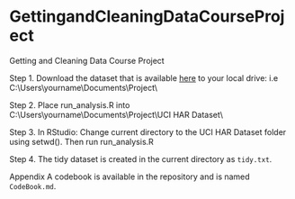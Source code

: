 # GettingandCleaningDataCourseProject
Getting and Cleaning Data Course Project

Step 1. Download the dataset that is available [here](https://d396qusza40orc.cloudfront.net/getdata%2Fprojectfiles%2FUCI%20HAR%20Dataset.zip) to your local drive: i.e C:\Users\yourname\Documents\Project\


Step 2.
Place run_analysis.R into C:\Users\yourname\Documents\Project\UCI HAR Dataset\

Step 3.
In RStudio:
Change current directory to the UCI HAR Dataset folder using setwd(). Then run run_analysis.R

Step 4.
The tidy dataset is created in the current directory as `tidy.txt`.

Appendix
A codebook is available in the repository and is named `CodeBook.md`.
